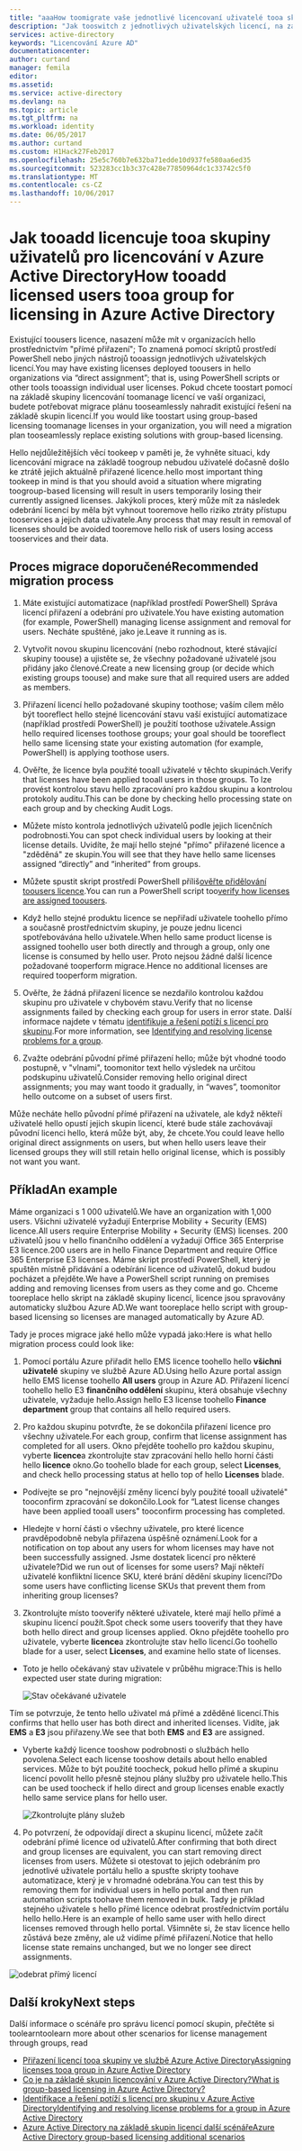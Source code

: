 ```yaml
---
title: "aaaHow toomigrate vaše jednotlivé licencovaní uživatelé tooa skupiny ve službě Azure Active Directory | Microsoft Docs"
description: "Jak tooswitch z jednotlivých uživatelských licencí, na základě toogroup licencování pomocí služby Azure Active Directory"
services: active-directory
keywords: "Licencování Azure AD"
documentationcenter: 
author: curtand
manager: femila
editor: 
ms.assetid: 
ms.service: active-directory
ms.devlang: na
ms.topic: article
ms.tgt_pltfrm: na
ms.workload: identity
ms.date: 06/05/2017
ms.author: curtand
ms.custom: H1Hack27Feb2017
ms.openlocfilehash: 25e5c760b7e632ba71edde10d937fe580aa6ed35
ms.sourcegitcommit: 523283cc1b3c37c428e77850964dc1c33742c5f0
ms.translationtype: MT
ms.contentlocale: cs-CZ
ms.lasthandoff: 10/06/2017
---
```

# <a name="how-tooadd-licensed-users-tooa-group-for-licensing-in-azure-active-directory"></a><span data-ttu-id="d9035-104">Jak tooadd licencuje tooa skupiny uživatelů pro licencování v Azure Active Directory</span><span class="sxs-lookup"><span data-stu-id="d9035-104">How tooadd licensed users tooa group for licensing in Azure Active Directory</span></span>

<span data-ttu-id="d9035-105">Existující toousers licence, nasazení může mít v organizacích hello prostřednictvím "přímé přiřazení"; To znamená pomocí skriptů prostředí PowerShell nebo jiných nástrojů tooassign jednotlivých uživatelských licencí.</span><span class="sxs-lookup"><span data-stu-id="d9035-105">You may have existing licenses deployed toousers in hello organizations via “direct assignment”; that is, using PowerShell scripts or other tools tooassign individual user licenses.</span></span> <span data-ttu-id="d9035-106">Pokud chcete toostart pomocí na základě skupiny licencování toomanage licencí ve vaší organizaci, budete potřebovat migrace plánu tooseamlessly nahradit existující řešení na základě skupin licencí.</span><span class="sxs-lookup"><span data-stu-id="d9035-106">If you would like toostart using group-based licensing toomanage licenses in your organization, you will need a migration plan tooseamlessly replace existing solutions with group-based licensing.</span></span>

<span data-ttu-id="d9035-107">Hello nejdůležitějších věcí tookeep v paměti je, že vyhněte situaci, kdy licencování migrace na základě toogroup nebudou uživatelé dočasně došlo ke ztrátě jejich aktuálně přiřazené licence.</span><span class="sxs-lookup"><span data-stu-id="d9035-107">hello most important thing tookeep in mind is that you should avoid a situation where migrating toogroup-based licensing will result in users temporarily losing their currently assigned licenses.</span></span> <span data-ttu-id="d9035-108">Jakýkoli proces, který může mít za následek odebrání licencí by měla být vyhnout tooremove hello riziko ztráty přístupu tooservices a jejich data uživatele.</span><span class="sxs-lookup"><span data-stu-id="d9035-108">Any process that may result in removal of licenses should be avoided tooremove hello risk of users losing access tooservices and their data.</span></span>

## <a name="recommended-migration-process"></a><span data-ttu-id="d9035-109">Proces migrace doporučené</span><span class="sxs-lookup"><span data-stu-id="d9035-109">Recommended migration process</span></span>

1. <span data-ttu-id="d9035-110">Máte existující automatizace (například prostředí PowerShell) Správa licencí přiřazení a odebrání pro uživatele.</span><span class="sxs-lookup"><span data-stu-id="d9035-110">You have existing automation (for example, PowerShell) managing license assignment and removal for users.</span></span> <span data-ttu-id="d9035-111">Necháte spuštěné, jako je.</span><span class="sxs-lookup"><span data-stu-id="d9035-111">Leave it running as is.</span></span>

2. <span data-ttu-id="d9035-112">Vytvořit novou skupinu licencování (nebo rozhodnout, které stávající skupiny toouse) a ujistěte se, že všechny požadované uživatelé jsou přidány jako členové.</span><span class="sxs-lookup"><span data-stu-id="d9035-112">Create a new licensing group (or decide which existing groups toouse) and make sure that all required users are added as members.</span></span>

3. <span data-ttu-id="d9035-113">Přiřazení licencí hello požadované skupiny toothose; vaším cílem mělo být tooreflect hello stejné licencování stavu vaší existující automatizace (například prostředí PowerShell) je použití toothose uživatele.</span><span class="sxs-lookup"><span data-stu-id="d9035-113">Assign hello required licenses toothose groups; your goal should be tooreflect hello same licensing state your existing automation (for example, PowerShell) is applying toothose users.</span></span>

4. <span data-ttu-id="d9035-114">Ověřte, že licence byla použité tooall uživatelé v těchto skupinách.</span><span class="sxs-lookup"><span data-stu-id="d9035-114">Verify that licenses have been applied tooall users in those groups.</span></span> <span data-ttu-id="d9035-115">To lze provést kontrolou stavu hello zpracování pro každou skupinu a kontrolou protokoly auditu.</span><span class="sxs-lookup"><span data-stu-id="d9035-115">This can be done by checking hello processing state on each group and by checking Audit Logs.</span></span>

  - <span data-ttu-id="d9035-116">Můžete místo kontrola jednotlivých uživatelů podle jejich licenčních podrobnosti.</span><span class="sxs-lookup"><span data-stu-id="d9035-116">You can spot check individual users by looking at their license details.</span></span> <span data-ttu-id="d9035-117">Uvidíte, že mají hello stejné "přímo" přiřazené licence a "zděděná" ze skupin.</span><span class="sxs-lookup"><span data-stu-id="d9035-117">You will see that they have hello same licenses assigned “directly” and “inherited” from groups.</span></span>

  - <span data-ttu-id="d9035-118">Můžete spustit skript prostředí PowerShell příliš[ověřte přidělování toousers licence](active-directory-licensing-group-advanced.md#use-powershell-to-see-who-has-inherited-and-direct-licenses).</span><span class="sxs-lookup"><span data-stu-id="d9035-118">You can run a PowerShell script too[verify how licenses are assigned toousers](active-directory-licensing-group-advanced.md#use-powershell-to-see-who-has-inherited-and-direct-licenses).</span></span>

  - <span data-ttu-id="d9035-119">Když hello stejné produktu licence se nepřiřadí uživatele toohello přímo a současně prostřednictvím skupiny, je pouze jednu licenci spotřebovávána hello uživatele.</span><span class="sxs-lookup"><span data-stu-id="d9035-119">When hello same product license is assigned toohello user both directly and through a group, only one license is consumed by hello user.</span></span> <span data-ttu-id="d9035-120">Proto nejsou žádné další licence požadované tooperform migrace.</span><span class="sxs-lookup"><span data-stu-id="d9035-120">Hence no additional licenses are required tooperform migration.</span></span>

5. <span data-ttu-id="d9035-121">Ověřte, že žádná přiřazení licence se nezdařilo kontrolou každou skupinu pro uživatele v chybovém stavu.</span><span class="sxs-lookup"><span data-stu-id="d9035-121">Verify that no license assignments failed by checking each group for users in error state.</span></span> <span data-ttu-id="d9035-122">Další informace najdete v tématu [identifikuje a řešení potíží s licencí pro skupinu](active-directory-licensing-group-problem-resolution-azure-portal.md).</span><span class="sxs-lookup"><span data-stu-id="d9035-122">For more information, see [Identifying and resolving license problems for a group](active-directory-licensing-group-problem-resolution-azure-portal.md).</span></span>

6. <span data-ttu-id="d9035-123">Zvažte odebrání původní přímé přiřazení hello; může být vhodné toodo postupně, v "vlnami", toomonitor text hello výsledek na určitou podskupinu uživatelů.</span><span class="sxs-lookup"><span data-stu-id="d9035-123">Consider removing hello original direct assignments; you may want toodo it gradually, in “waves”, toomonitor hello outcome on a subset of users first.</span></span>

  <span data-ttu-id="d9035-124">Může necháte hello původní přímé přiřazení na uživatele, ale když někteří uživatelé hello opustí jejich skupin licencí, které bude stále zachovávají původní licenci hello, která může být, aby, že chcete.</span><span class="sxs-lookup"><span data-stu-id="d9035-124">You could leave hello original direct assignments on users, but when hello users leave their licensed groups they will still retain hello original license, which is possibly not want you want.</span></span>

## <a name="an-example"></a><span data-ttu-id="d9035-125">Příklad</span><span class="sxs-lookup"><span data-stu-id="d9035-125">An example</span></span>

<span data-ttu-id="d9035-126">Máme organizaci s 1 000 uživatelů.</span><span class="sxs-lookup"><span data-stu-id="d9035-126">We have an organization with 1,000 users.</span></span> <span data-ttu-id="d9035-127">Všichni uživatelé vyžadují Enterprise Mobility + Security (EMS) licence.</span><span class="sxs-lookup"><span data-stu-id="d9035-127">All users require Enterprise Mobility + Security (EMS) licenses.</span></span> <span data-ttu-id="d9035-128">200 uživatelů jsou v hello finančního oddělení a vyžadují Office 365 Enterprise E3 licence.</span><span class="sxs-lookup"><span data-stu-id="d9035-128">200 users are in hello Finance Department and require Office 365 Enterprise E3 licenses.</span></span> <span data-ttu-id="d9035-129">Máme skript prostředí PowerShell, který je spuštěn místně přidávání a odebírání licence od uživatelů, dokud budou pocházet a přejděte.</span><span class="sxs-lookup"><span data-stu-id="d9035-129">We have a PowerShell script running on premises adding and removing licenses from users as they come and go.</span></span> <span data-ttu-id="d9035-130">Chceme tooreplace hello skript na základě skupiny licencí, licence jsou spravovány automaticky službou Azure AD.</span><span class="sxs-lookup"><span data-stu-id="d9035-130">We want tooreplace hello script with group-based licensing so licenses are managed automatically by Azure AD.</span></span>

<span data-ttu-id="d9035-131">Tady je proces migrace jaké hello může vypadá jako:</span><span class="sxs-lookup"><span data-stu-id="d9035-131">Here is what hello migration process could look like:</span></span>

1. <span data-ttu-id="d9035-132">Pomocí portálu Azure přiřadit hello EMS licence toohello hello **všichni uživatelé** skupiny ve službě Azure AD.</span><span class="sxs-lookup"><span data-stu-id="d9035-132">Using hello Azure portal assign hello EMS license toohello **All users** group in Azure AD.</span></span> <span data-ttu-id="d9035-133">Přiřazení licencí toohello hello E3 **finančního oddělení** skupinu, která obsahuje všechny uživatele, vyžaduje hello.</span><span class="sxs-lookup"><span data-stu-id="d9035-133">Assign hello E3 license toohello **Finance department** group that contains all hello required users.</span></span>

2. <span data-ttu-id="d9035-134">Pro každou skupinu potvrďte, že se dokončila přiřazení licence pro všechny uživatele.</span><span class="sxs-lookup"><span data-stu-id="d9035-134">For each group, confirm that license assignment has completed for all users.</span></span> <span data-ttu-id="d9035-135">Okno přejděte toohello pro každou skupinu, vyberte **licence**a zkontrolujte stav zpracování hello hello horní části hello **licence** okno.</span><span class="sxs-lookup"><span data-stu-id="d9035-135">Go toohello blade for each group, select **Licenses**, and check hello processing status at hello top of hello **Licenses** blade.</span></span>

  - <span data-ttu-id="d9035-136">Podívejte se pro "nejnovější změny licencí byly použité tooall uživatelé" tooconfirm zpracování se dokončilo.</span><span class="sxs-lookup"><span data-stu-id="d9035-136">Look for “Latest license changes have been applied tooall users" tooconfirm processing has completed.</span></span>

  - <span data-ttu-id="d9035-137">Hledejte v horní části o všechny uživatele, pro které licence pravděpodobně nebyla přiřazena úspěšně oznámení.</span><span class="sxs-lookup"><span data-stu-id="d9035-137">Look for a notification on top about any users for whom licenses may have not been successfully assigned.</span></span> <span data-ttu-id="d9035-138">Jsme dostatek licencí pro některé uživatele?</span><span class="sxs-lookup"><span data-stu-id="d9035-138">Did we run out of licenses for some users?</span></span> <span data-ttu-id="d9035-139">Mají někteří uživatelé konfliktní licence SKU, které brání dědění skupiny licencí?</span><span class="sxs-lookup"><span data-stu-id="d9035-139">Do some users have conflicting license SKUs that prevent them from inheriting group licenses?</span></span>

3. <span data-ttu-id="d9035-140">Zkontrolujte místo tooverify některé uživatele, které mají hello přímé a skupinu licencí použít.</span><span class="sxs-lookup"><span data-stu-id="d9035-140">Spot check some users tooverify that they have both hello direct and group licenses applied.</span></span> <span data-ttu-id="d9035-141">Okno přejděte toohello pro uživatele, vyberte **licence**a zkontrolujte stav hello licencí.</span><span class="sxs-lookup"><span data-stu-id="d9035-141">Go toohello blade for a user, select **Licenses**, and examine hello state of licenses.</span></span>

  - <span data-ttu-id="d9035-142">Toto je hello očekávaný stav uživatele v průběhu migrace:</span><span class="sxs-lookup"><span data-stu-id="d9035-142">This is hello expected user state during migration:</span></span>

      ![Stav očekávané uživatele](media/active-directory-licensing-group-migration-azure-portal/expected-user-state.png)

  <span data-ttu-id="d9035-144">Tím se potvrzuje, že tento hello uživatel má přímé a zděděné licencí.</span><span class="sxs-lookup"><span data-stu-id="d9035-144">This confirms that hello user has both direct and inherited licenses.</span></span> <span data-ttu-id="d9035-145">Vidíte, jak **EMS** a **E3** jsou přiřazeny.</span><span class="sxs-lookup"><span data-stu-id="d9035-145">We see that both **EMS** and **E3** are assigned.</span></span>

  - <span data-ttu-id="d9035-146">Vyberte každý licence tooshow podrobnosti o službách hello povolena.</span><span class="sxs-lookup"><span data-stu-id="d9035-146">Select each license tooshow details about hello enabled services.</span></span> <span data-ttu-id="d9035-147">Může to být použité toocheck, pokud hello přímé a skupinu licencí povolit hello přesně stejnou plány služby pro uživatele hello.</span><span class="sxs-lookup"><span data-stu-id="d9035-147">This can be used toocheck if hello direct and group licenses enable exactly hello same service plans for hello user.</span></span>

      ![Zkontrolujte plány služeb](media/active-directory-licensing-group-migration-azure-portal/check-service-plans.png)

4. <span data-ttu-id="d9035-149">Po potvrzení, že odpovídají direct a skupinu licencí, můžete začít odebrání přímé licence od uživatelů.</span><span class="sxs-lookup"><span data-stu-id="d9035-149">After confirming that both direct and group licenses are equivalent, you can start removing direct licenses from users.</span></span> <span data-ttu-id="d9035-150">Můžete si otestovat to jejich odebráním pro jednotlivé uživatele portálu hello a spusťte skripty toohave automatizace, který je v hromadné odebrána.</span><span class="sxs-lookup"><span data-stu-id="d9035-150">You can test this by removing them for individual users in hello portal and then run automation scripts toohave them removed in bulk.</span></span> <span data-ttu-id="d9035-151">Tady je příklad stejného uživatele s hello přímé licence odebrat prostřednictvím portálu hello hello.</span><span class="sxs-lookup"><span data-stu-id="d9035-151">Here is an example of hello same user with hello direct licenses removed through hello portal.</span></span> <span data-ttu-id="d9035-152">Všimněte si, že stav licence hello zůstává beze změny, ale už vidíme přímé přiřazení.</span><span class="sxs-lookup"><span data-stu-id="d9035-152">Notice that hello license state remains unchanged, but we no longer see direct assignments.</span></span>

  ![odebrat přímý licencí](media/active-directory-licensing-group-migration-azure-portal/direct-licenses-removed.png)


## <a name="next-steps"></a><span data-ttu-id="d9035-154">Další kroky</span><span class="sxs-lookup"><span data-stu-id="d9035-154">Next steps</span></span>

<span data-ttu-id="d9035-155">Další informace o scénáře pro správu licencí pomocí skupin, přečtěte si toolearn</span><span class="sxs-lookup"><span data-stu-id="d9035-155">toolearn more about other scenarios for license management through groups, read</span></span>

* [<span data-ttu-id="d9035-156">Přiřazení licencí tooa skupiny ve službě Azure Active Directory</span><span class="sxs-lookup"><span data-stu-id="d9035-156">Assigning licenses tooa group in Azure Active Directory</span></span>](active-directory-licensing-group-assignment-azure-portal.md)
* [<span data-ttu-id="d9035-157">Co je na základě skupin licencování v Azure Active Directory?</span><span class="sxs-lookup"><span data-stu-id="d9035-157">What is group-based licensing in Azure Active Directory?</span></span>](active-directory-licensing-whatis-azure-portal.md)
* [<span data-ttu-id="d9035-158">Identifikace a řešení potíží s licencí pro skupinu v Azure Active Directory</span><span class="sxs-lookup"><span data-stu-id="d9035-158">Identifying and resolving license problems for a group in Azure Active Directory</span></span>](active-directory-licensing-group-problem-resolution-azure-portal.md)
* [<span data-ttu-id="d9035-159">Azure Active Directory na základě skupin licencí další scénáře</span><span class="sxs-lookup"><span data-stu-id="d9035-159">Azure Active Directory group-based licensing additional scenarios</span></span>](active-directory-licensing-group-advanced.md)
